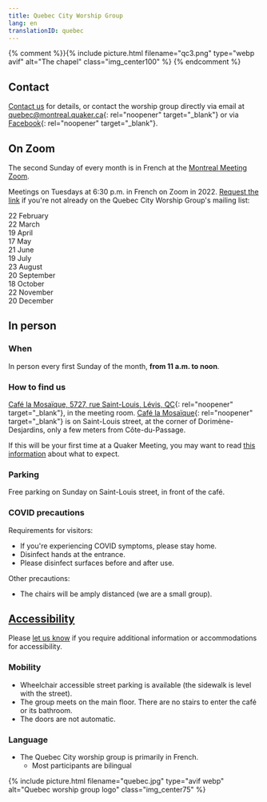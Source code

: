 ```yaml
---
title: Quebec City Worship Group
lang: en
translationID: quebec
---
```

{% comment %}}{% include picture.html filename="qc3.png" type="webp avif" alt="The chapel" class="img_center100" %}
{% endcomment %}

## Contact
[Contact us](/contact) for details, or contact the worship group directly via email at [quebec@montreal.quaker.ca](mailto:quebec@montreal.quaker.ca){: rel="noopener" target="_blank"} or via [Facebook](https://www.facebook.com/QuakersQuebecCanada/){: rel="noopener" target="_blank"}.

## On Zoom
The second Sunday of every month is in French at the [Montreal Meeting Zoom](/directions).

Meetings on Tuesdays at 6:30 p.m. in French on Zoom in 2022. [Request the link](mailto:quebec@montreal.quaker.ca) if you're not already on the Quebec City Worship Group's mailing list:

22 February  
22 March   
19 April  
17 May  
21 June  
19 July  
23 August  
20 September  
18 October  
22 November  
20 December  

## In person
### When
In person every first Sunday of the month, **from 11 a.m. to noon**.

### How to find us
[Café la Mosaïque, 5727, rue Saint-Louis, Lévis, QC](https://goo.gl/maps/HYYEYV92bwR3Wujp6){: rel="noopener" target="_blank"}, in the meeting room. [Café la Mosaïque](http://cafelamosaique.org/){: rel="noopener" target="_blank"} is on Saint-Louis street, at the corner of Dorimène-Desjardins, only a few meters from Côte-du-Passage.

If this will be your first time at a Quaker Meeting, you may want to read [this information](/about) about what to expect.

### Parking
Free parking on Sunday on Saint-Louis street, in front of the café.

### COVID precautions <span class="stanchor"><a name="precautions"></a></span>

Requirements for visitors:
* If you're experiencing COVID symptoms, please stay home.
* Disinfect hands at the entrance.
* Please disinfect surfaces before and after use.

Other precautions: 
* The chairs will be amply distanced (we are a small group).

## [Accessibility](/accessibility) <span class="stanchor"><a name="accessibility"></a></span>
Please [let us know](/contact) if you require additional information or accommodations for accessibility.

### Mobility
* Wheelchair accessible street parking is available (the sidewalk is level with the street).
* The group meets on the main floor. There are no stairs to enter the café or its bathroom.
* The doors are not automatic.

### Language
* The Quebec City worship group is primarily in French.
  * Most participants are bilingual

{% include picture.html filename="quebec.jpg" type="avif webp" alt="Quebec worship group logo" class="img_center75" %}
